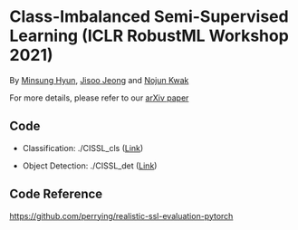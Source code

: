 # Class-Imbalanced Semi-Supervised Learning (ICLR RobustML Workshop 2021)
By [Minsung Hyun](https://scholar.google.com/citations?user=MpsUp10AAAAJ&hl=ko&oi=ao), [Jisoo Jeong](http://mipal.snu.ac.kr/index.php/Jisoo_Jeong) and [Nojun Kwak](http://mipal.snu.ac.kr/index.php/Nojun_Kwak)

For more details, please refer to our [arXiv paper](https://arxiv.org/abs/2002.06815)


## Code

* Classification: ./CISSL_cls ([Link](./CISSL_cls))

* Object Detection: ./CISSL_det ([Link](./CISSL_det))

## Code Reference
https://github.com/perrying/realistic-ssl-evaluation-pytorch


